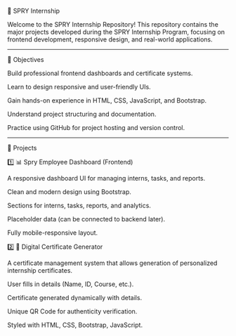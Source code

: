 🌟 SPRY Internship

Welcome to the SPRY Internship Repository!
This repository contains the major projects developed during the SPRY Internship Program, focusing on frontend development, responsive design, and real-world applications.

---

🎯 Objectives

Build professional frontend dashboards and certificate systems.

Learn to design responsive and user-friendly UIs.

Gain hands-on experience in HTML, CSS, JavaScript, and Bootstrap.

Understand project structuring and documentation.

Practice using GitHub for project hosting and version control.

---

🚀 Projects

1️⃣ 📊 Spry Employee Dashboard (Frontend)

A responsive dashboard UI for managing interns, tasks, and reports.

Clean and modern design using Bootstrap.

Sections for interns, tasks, reports, and analytics.

Placeholder data (can be connected to backend later).

Fully mobile-responsive layout.


2️⃣ 📝 Digital Certificate Generator

A certificate management system that allows generation of personalized internship certificates.

User fills in details (Name, ID, Course, etc.).

Certificate generated dynamically with details.

Unique QR Code for authenticity verification.

Styled with HTML, CSS, Bootstrap, JavaScript.
